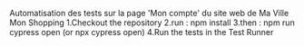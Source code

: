 Automatisation des tests sur la page 'Mon compte' du site web de Ma Ville Mon Shopping
1.Checkout the repository
2.run : npm install
3.then : npm run cypress open (or npx cypress open)
4.Run the tests in the Test Runner
